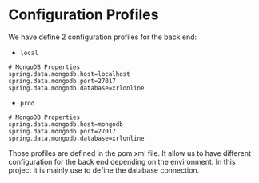# Configuration Profiles

We have define 2 configuration profiles for the back end:

- `local`

```properties
# MongoDB Properties
spring.data.mongodb.host=localhost
spring.data.mongodb.port=27017
spring.data.mongodb.database=xrlonline
```
- `prod`

```properties
# MongoDB Properties
spring.data.mongodb.host=mongodb
spring.data.mongodb.port=27017
spring.data.mongodb.database=xrlonline
```

Those profiles are defined in the pom.xml file.
It allow us to have different configuration for the back end depending on the environment.
In this project it is mainly use to define the database connection.